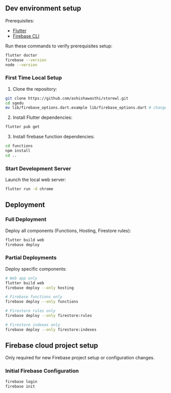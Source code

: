 
## Dev environment setup

Prerequisites:

- [Flutter](https://docs.flutter.dev/get-started/install)
- [Firebase CLI](https://firebase.google.com/docs/cli#setup_update_cli)

Run these commands to verify prerequisites setup:

```bash
flutter doctor
firebase --version
node --version
```

### First Time Local Setup 

1. Clone the repository:
```bash
git clone https://github.com/ashishawasthi/storewl.git
cd sgedu
mv lib/firebase_options.dart.example lib/firebase_options.dart # change the values
```

2. Install Flutter dependencies:
```bash
flutter pub get
```

3. Install firebase function dependencies:
```bash
cd functions
npm install
cd ..
```

### Start Development Server

Launch the local web server:
```bash
flutter run -d chrome
```

## Deployment

### Full Deployment
Deploy all components (Functions, Hosting, Firestore rules):
```bash
flutter build web
firebase deploy
```

### Partial Deployments

Deploy specific components:

```bash
# Web app only
flutter build web
firebase deploy --only hosting

# Firebase functions only
firebase deploy --only functions

# Firestore rules only
firebase deploy --only firestore:rules

# Firestore indexes only
firebase deploy --only firestore:indexes
```

## Firebase cloud project setup

Only required for new Firebase project setup or configuration changes.

### Initial Firebase Configuration

```bash
firebase login
firebase init
```
